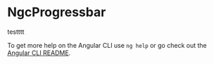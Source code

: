 # NgcProgressbar

testttt

<!-- This library was generated with [Angular CLI](https://github.com/angular/angular-cli) version 9.1.4.

## Code scaffolding

Run `ng generate component component-name --project ngc-progressbar` to generate a new component. You can also use `ng generate directive|pipe|service|class|guard|interface|enum|module --project ngc-progressbar`.
> Note: Don't forget to add `--project ngc-progressbar` or else it will be added to the default project in your `angular.json` file.

## Build

Run `ng build ngc-progressbar` to build the project. The build artifacts will be stored in the `dist/` directory.

## Publishing

After building your library with `ng build ngc-progressbar`, go to the dist folder `cd dist/ngc-progressbar` and run `npm publish`.

## Running unit tests

Run `ng test ngc-progressbar` to execute the unit tests via [Karma](https://karma-runner.github.io).

## Further help -->

To get more help on the Angular CLI use `ng help` or go check out the [Angular CLI README](https://github.com/angular/angular-cli/blob/master/README.md).
